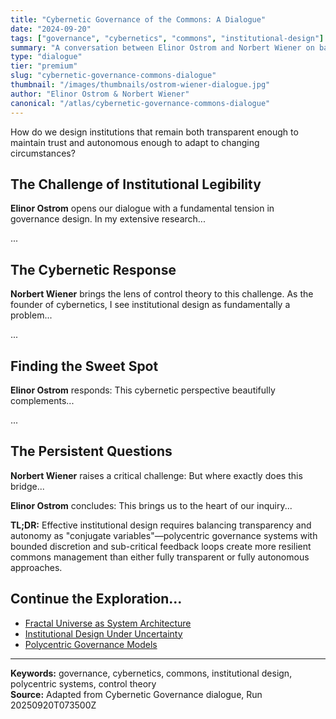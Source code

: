 ```yaml
---
title: "Cybernetic Governance of the Commons: A Dialogue"
date: "2024-09-20"
tags: ["governance", "cybernetics", "commons", "institutional-design"]
summary: "A conversation between Elinor Ostrom and Norbert Wiener on balancing transparency and autonomy in institutional design"
type: "dialogue"
tier: "premium"
slug: "cybernetic-governance-commons-dialogue"
thumbnail: "/images/thumbnails/ostrom-wiener-dialogue.jpg"
author: "Elinor Ostrom & Norbert Wiener"
canonical: "/atlas/cybernetic-governance-commons-dialogue"
---
```


How do we design institutions that remain both transparent enough to maintain trust and autonomous enough to adapt to changing circumstances?

## The Challenge of Institutional Legibility

**Elinor Ostrom** opens our dialogue with a fundamental tension in governance design. In my extensive research...

...

## The Cybernetic Response

**Norbert Wiener** brings the lens of control theory to this challenge. As the founder of cybernetics, I see institutional design as fundamentally a problem...

...

## Finding the Sweet Spot

**Elinor Ostrom** responds: This cybernetic perspective beautifully complements...

...

## The Persistent Questions

**Norbert Wiener** raises a critical challenge: But where exactly does this bridge...

**Elinor Ostrom** concludes: This brings us to the heart of our inquiry...

**TL;DR:** Effective institutional design requires balancing transparency and autonomy as "conjugate variables"—polycentric governance systems with bounded discretion and sub-critical feedback loops create more resilient commons management than either fully transparent or fully autonomous approaches.

## Continue the Exploration...

- [Fractal Universe as System Architecture](/atlas/fractal-universe-system-architecture)
- [Institutional Design Under Uncertainty](/atlas/institutional-design-uncertainty)
- [Polycentric Governance Models](/atlas/polycentric-governance-models)

---

**Keywords:** governance, cybernetics, commons, institutional design, polycentric systems, control theory  
**Source:** Adapted from Cybernetic Governance dialogue, Run 20250920T073500Z

